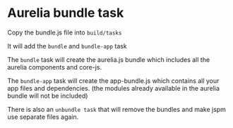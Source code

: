 Aurelia bundle task
=======

Copy the bundle.js file into `build/tasks`

It will add the `bundle` and `bundle-app` task

The `bundle` task will create the aurelia.js bundle which includes all the aurelia components and core-js.

The `bundle-app` task will create the app-bundle.js which contains all your app files and dependencies. (the modules already available in the aurelia bundle will not be included)


There is also an `unbundle task` that will remove the bundles and make jspm use separate files again.
